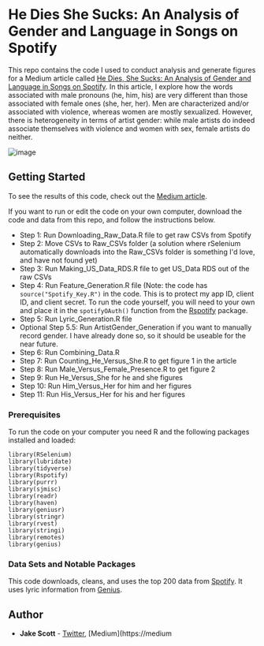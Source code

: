 # He Dies She Sucks: An Analysis of Gender and Language in Songs on Spotify
This repo contains the code I used to conduct analysis and generate figures for a Medium article called [He Dies, She Sucks: An Analysis of Gender and Language in Songs on Spotify](https://medium.com/@jakepscott16/he-dies-she-sucks-b4a8ac18cb73). In this article, I explore how the words associated with male pronouns (he, him, his) are very different than those associated with female ones (she, her, her). Men are characterized and/or associated with violence, whereas women are mostly sexualized. However, there is heterogeneity in terms of artist gender: while male artists do indeed associate themselves with violence and women with sex, female artists do neither.

![image](https://user-images.githubusercontent.com/56490913/88132737-4fb17780-cbae-11ea-827a-c31501f0a058.png)


## Getting Started

To see the results of this code, check out the [Medium article](https://medium.com/@jakepscott16/he-dies-she-sucks-b4a8ac18cb73). 

If you want to run or edit the code on your own computer,  download the code and data from this repo, and follow the instructions below. 

* Step 1: Run Downloading_Raw_Data.R file to get raw CSVs from Spotify
*	Step 2: Move CSVs to Raw_CSVs folder (a solution where rSelenium automatically downloads into the Raw_CSVs folder is something I'd love, and have not found yet)
*	Step 3: Run Making_US_Data_RDS.R file to get US_Data RDS out of the raw CSVs
*	Step 4: Run Feature_Generation.R file (Note: the code has `source("Spotify_Key.R")` in the code. This is to protect my app ID, client ID, and client secret. To run the code yourself, you will need to your own and place it in the `spotifyOAuth()` function from the [Rspotify](https://cran.r-project.org/web/packages/Rspotify/Rspotify.pdf) package.  
*	Step 5: Run Lyric_Generation.R file
*	Optional Step 5.5: Run ArtistGender_Generation if you want to manually record gender. I have already done so, so it should be useable for the near future.
*	Step 6: Run Combining_Data.R 
*	Step 7: Run Counting_He_Versus_She.R to get figure 1 in the article
*	Step 8: Run Male_Versus_Female_Presence.R to get figure 2
*	Step 9: Run He_Versus_She for he and she figures
*	Step 10: Run Him_Versus_Her for him and her figures
*	Step 11: Run His_Versus_Her for his and her figures

### Prerequisites

To run the code on your computer you need R and the following packages installed and loaded:

```
library(RSelenium)
library(lubridate)
library(tidyverse)
library(Rspotify)
library(purrr)
library(sjmisc)
library(readr)
library(haven)
library(geniusr)
library(stringr)
library(rvest)
library(stringi)
library(remotes)
library(genius)
```

### Data Sets and Notable Packages
This code downloads, cleans, and uses the top 200 data from [Spotify](https://spotifycharts.com/regional). It uses lyric information from [Genius](https://genius.com/). 

## Author

* **Jake Scott** - [Twitter](https://twitter.com/jakepscott2020), [Medium](https://medium
